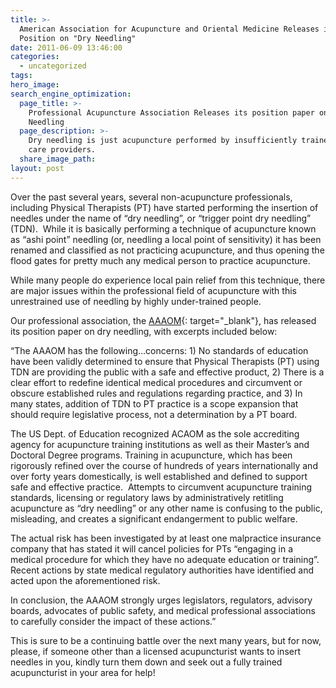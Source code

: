 ```yaml
---
title: >-
  American Association for Acupuncture and Oriental Medicine Releases it's
  Position on "Dry Needling"
date: 2011-06-09 13:46:00
categories:
  - uncategorized
tags:
hero_image:
search_engine_optimization:
  page_title: >-
    Professional Acupuncture Association Releases its position paper on Dry
    Needling
  page_description: >-
    Dry needling is just acupuncture performed by insufficiently trained health
    care providers.
  share_image_path:
layout: post
---
```


Over the past several years, several non-acupuncture professionals, including Physical Therapists (PT) have started performing the insertion of needles under the name of “dry needling”, or “trigger point dry needling” (TDN).&nbsp; While it is basically performing a technique of acupuncture known as “ashi point” needling (or, needling a local point of sensitivity) it has been renamed and classified as not practicing acupuncture, and thus opening the flood gates for pretty much any medical person to practice acupuncture.

While many people do experience local pain relief from this technique, there are major issues within the professional field of acupuncture with this unrestrained use of needling by highly under-trained people.

Our professional association, the [AAAOM](http://www.aaaomonline.org/ "American Association of Acupuncture and Oriental Medicine"){: target="_blank"}, has released its position paper on dry needling, with excerpts included below:

“The AAAOM has the following…concerns: 1) No standards of education have been validly determined to ensure that Physical Therapists (PT) using TDN are providing the public with a safe and effective product, 2) There is a clear effort to redefine identical medical procedures and circumvent or obscure established rules and regulations regarding practice, and 3) In many states, addition of TDN to PT practice is a scope expansion that should require legislative process, not a determination by a PT board.

The US Dept. of Education recognized ACAOM as the sole accrediting agency for acupuncture training institutions as well as their Master’s and Doctoral Degree programs. Training in acupuncture, which has been rigorously refined over the course of hundreds of years internationally and over forty years domestically, is well established and defined to support safe and effective practice.&nbsp; Attempts to circumvent acupuncture training standards, licensing or regulatory laws by administratively retitling acupuncture as “dry needling” or any other name is confusing to the public, misleading, and creates a significant endangerment to public welfare.

The actual risk has been investigated by at least one malpractice insurance company that has stated it will cancel policies for PTs “engaging in a medical procedure for which they have no adequate education or training”.&nbsp; Recent actions by state medical regulatory authorities have identified and acted upon the aforementioned risk.

In conclusion, the AAAOM strongly urges legislators, regulators, advisory boards, advocates of public safety, and medical professional associations to carefully consider the impact of these actions.”

This is sure to be a continuing battle over the next many years, but for now, please, if someone other than a licensed acupuncturist wants to insert needles in you, kindly turn them down and seek out a fully trained acupuncturist in your area for help!